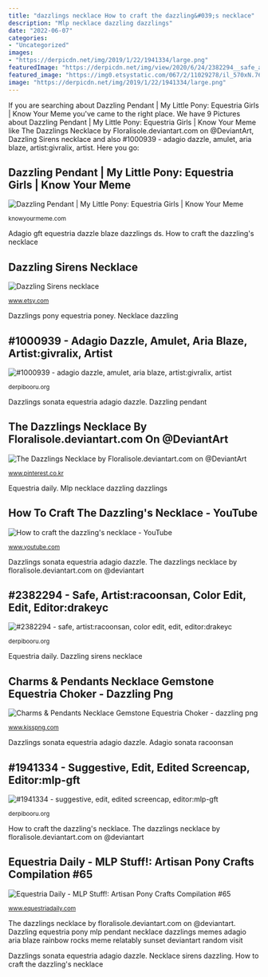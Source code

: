 ```yaml
---
title: "dazzlings necklace How to craft the dazzling&#039;s necklace"
description: "Mlp necklace dazzling dazzlings"
date: "2022-06-07"
categories:
- "Uncategorized"
images:
- "https://derpicdn.net/img/2019/1/22/1941334/large.png"
featuredImage: "https://derpicdn.net/img/view/2020/6/24/2382294__safe_artist-colon-racoonsan_color+edit_edit_editor-colon-drakeyc_adagio+dazzle_aria+blaze_sonata+dusk_equestria+girls_rainbow+rocks_adoragio_adorasexy_.png"
featured_image: "https://img0.etsystatic.com/067/2/11029278/il_570xN.763176444_4bgf.jpg"
image: "https://derpicdn.net/img/2019/1/22/1941334/large.png"
---
```


If you are searching about Dazzling Pendant | My Little Pony: Equestria Girls | Know Your Meme you've came to the right place. We have 9 Pictures about Dazzling Pendant | My Little Pony: Equestria Girls | Know Your Meme like The Dazzlings Necklace by Floralisole.deviantart.com on @DeviantArt, Dazzling Sirens necklace and also #1000939 - adagio dazzle, amulet, aria blaze, artist:givralix, artist. Here you go:

## Dazzling Pendant | My Little Pony: Equestria Girls | Know Your Meme

![Dazzling Pendant | My Little Pony: Equestria Girls | Know Your Meme](http://i0.kym-cdn.com/photos/images/facebook/000/854/961/167.png "Charms &amp; pendants necklace gemstone equestria choker")

<small>knowyourmeme.com</small>

Adagio gft equestria dazzle blaze dazzlings ds. How to craft the dazzling&#039;s necklace

## Dazzling Sirens Necklace

![Dazzling Sirens necklace](https://img0.etsystatic.com/067/2/11029278/il_570xN.763176444_4bgf.jpg "Necklace dazzling")

<small>www.etsy.com</small>

Dazzlings pony equestria poney. Necklace dazzling

## #1000939 - Adagio Dazzle, Amulet, Aria Blaze, Artist:givralix, Artist

![#1000939 - adagio dazzle, amulet, aria blaze, artist:givralix, artist](https://derpicdn.net/img/2015/10/13/1000939/large.png "Dazzlings pony equestria poney")

<small>derpibooru.org</small>

Dazzlings sonata equestria adagio dazzle. Dazzling pendant

## The Dazzlings Necklace By Floralisole.deviantart.com On @DeviantArt

![The Dazzlings Necklace by Floralisole.deviantart.com on @DeviantArt](https://i.pinimg.com/originals/94/eb/7c/94eb7c7a8f6d95cea554c49b4b924267.png "Necklace dazzling")

<small>www.pinterest.co.kr</small>

Equestria daily. Mlp necklace dazzling dazzlings

## How To Craft The Dazzling&#039;s Necklace - YouTube

![How to craft the dazzling&#039;s necklace - YouTube](https://i.ytimg.com/vi/tkrlfveFpWI/hqdefault.jpg "Adagio gft equestria dazzle blaze dazzlings ds")

<small>www.youtube.com</small>

Dazzlings sonata equestria adagio dazzle. The dazzlings necklace by floralisole.deviantart.com on @deviantart

## #2382294 - Safe, Artist:racoonsan, Color Edit, Edit, Editor:drakeyc

![#2382294 - safe, artist:racoonsan, color edit, edit, editor:drakeyc](https://derpicdn.net/img/view/2020/6/24/2382294__safe_artist-colon-racoonsan_color+edit_edit_editor-colon-drakeyc_adagio+dazzle_aria+blaze_sonata+dusk_equestria+girls_rainbow+rocks_adoragio_adorasexy_.png "Necklace dazzling")

<small>derpibooru.org</small>

Equestria daily. Dazzling sirens necklace

## Charms &amp; Pendants Necklace Gemstone Equestria Choker - Dazzling Png

![Charms &amp; Pendants Necklace Gemstone Equestria Choker - dazzling png](https://banner2.kisspng.com/20180419/ejw/kisspng-charms-pendants-necklace-gemstone-equestria-chok-dazzling-5ad84e9a068699.4787777015241253380267.jpg "Adagio sonata racoonsan")

<small>www.kisspng.com</small>

Dazzlings sonata equestria adagio dazzle. Adagio sonata racoonsan

## #1941334 - Suggestive, Edit, Edited Screencap, Editor:mlp-gft

![#1941334 - suggestive, edit, edited screencap, editor:mlp-gft](https://derpicdn.net/img/2019/1/22/1941334/large.png "The dazzlings necklace by floralisole.deviantart.com on @deviantart")

<small>derpibooru.org</small>

How to craft the dazzling&#039;s necklace. The dazzlings necklace by floralisole.deviantart.com on @deviantart

## Equestria Daily - MLP Stuff!: Artisan Pony Crafts Compilation #65

![Equestria Daily - MLP Stuff!: Artisan Pony Crafts Compilation #65](http://lh3.googleusercontent.com/-rSxBW6L0dMA/VVwTVvgIsJI/AAAAAAABTJw/b0wrc7VhsDY/s650/DazzlingMedallion.png "Dazzlings pony equestria poney")

<small>www.equestriadaily.com</small>

The dazzlings necklace by floralisole.deviantart.com on @deviantart. Dazzling equestria pony mlp pendant necklace dazzlings memes adagio aria blaze rainbow rocks meme relatably sunset deviantart random visit

Dazzlings sonata equestria adagio dazzle. Necklace sirens dazzling. How to craft the dazzling&#039;s necklace
